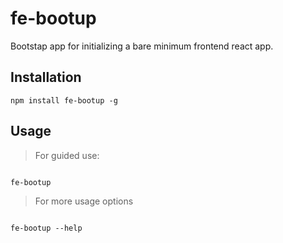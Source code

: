 # fe-bootup

Bootstap app for initializing a bare minimum frontend react app.

## Installation

```
npm install fe-bootup -g
```

## Usage
> For guided use:
```

fe-bootup

```
> For more usage options
```

fe-bootup --help

```
